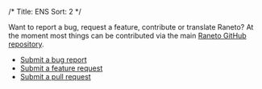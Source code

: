 /*
Title: ENS
Sort: 2
*/

Want to report a bug, request a feature, contribute or translate Raneto? At the moment most things can be
contributed via the main [Raneto GitHub repository](https://github.com/gilbitron/Raneto).

* [Submit a bug report](https://github.com/gilbitron/Raneto/issues?labels=bug)
* [Submit a feature request](https://github.com/gilbitron/Raneto/issues?labels=enhancement)
* [Submit a pull request](https://github.com/gilbitron/Raneto/pulls)
